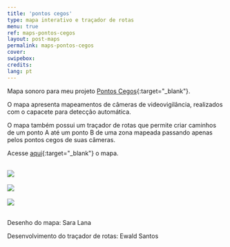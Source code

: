 ```yaml
---
title: 'pontos cegos'
type: mapa interativo e traçador de rotas
menu: true
ref: maps-pontos-cegos
layout: post-maps
permalink: maps-pontos-cegos
cover: 
swipebox: 
credits: 
lang: pt
---
```


Mapa sonoro para meu projeto [Pontos Cegos](../pontos-cegos){:target="_blank"}.

O mapa apresenta mapeamentos de câmeras de videovigilância, realizados com o capacete para detecção automática.

O mapa também possui um traçador de rotas que permite criar caminhos de um ponto A até um ponto B de uma zona mapeada passando apenas pelos pontos cegos de suas câmeras.

Acesse [aqui](https://invisibility-routes.saralana.xyz/index.html?latA=-23.549274336622684&longA=-46.63383007049561&latB=-23.544691004890126&longB=-46.64096949118043&profile=foot-walking&circleRadius=15&iconsToggle=1&circleToggle=1&circleResolution=32){:target="_blank"} o mapa.
<br><br>

<img src="../assets/posts/maps-pontoscegos1.png" class="img-border">
<br><br>

  
<img src="../assets/posts/maps-pontoscegos2.png" class="img-border">
<br><br>

  
<img src="../assets/posts/maps-pontoscegos3.png" class="img-border">
<br><br>

Desenho do mapa: Sara Lana
  
Desenvolvimento do traçador de rotas: Ewald Santos
